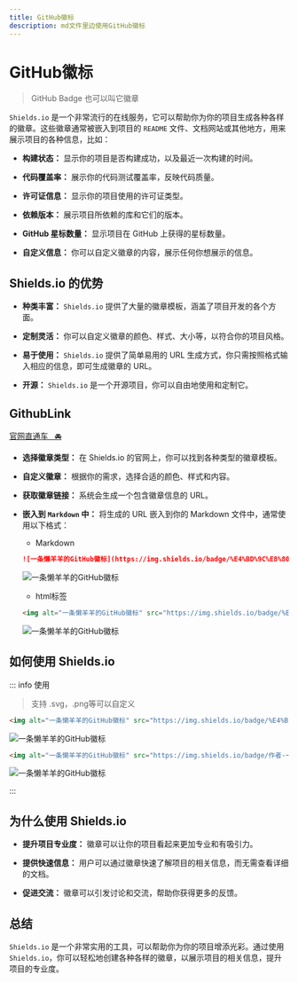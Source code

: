 ```yaml
---
title: GitHub徽标
description: md文件里边使用GitHub徽标
---
```


# GitHub徽标

> GitHub Badge 也可以叫它徽章

`Shields.io` 是一个非常流行的在线服务，它可以帮助你为你的项目生成各种各样的徽章。这些徽章通常被嵌入到项目的 `README` 文件、文档网站或其他地方，用来展示项目的各种信息，比如：

* **构建状态：** 显示你的项目是否构建成功，以及最近一次构建的时间。

* **代码覆盖率：** 展示你的代码测试覆盖率，反映代码质量。

* **许可证信息：** 显示你的项目使用的许可证类型。

* **依赖版本：** 展示项目所依赖的库和它们的版本。

* **GitHub 星标数量：** 显示项目在 GitHub 上获得的星标数量。

* **自定义信息：** 你可以自定义徽章的内容，展示任何你想展示的信息。

## Shields.io 的优势

* **种类丰富：** `Shields.io` 提供了大量的徽章模板，涵盖了项目开发的各个方面。

* **定制灵活：** 你可以自定义徽章的颜色、样式、大小等，以符合你的项目风格。

* **易于使用：** `Shields.io` 提供了简单易用的 URL 生成方式，你只需按照格式输入相应的信息，即可生成徽章的 URL。

* **开源：** `Shields.io` 是一个开源项目，你可以自由地使用和定制它。

## GithubLink

[官网直通车&nbsp;&nbsp;&nbsp;🚘](https://shields.io)

* **选择徽章类型：** 在 Shields.io 的官网上，你可以找到各种类型的徽章模板。

* **自定义徽章：** 根据你的需求，选择合适的颜色、样式和内容。

* **获取徽章链接：** 系统会生成一个包含徽章信息的 URL。

* **嵌入到 `Markdown` 中：** 将生成的 URL 嵌入到你的 Markdown 文件中，通常使用以下格式：
    - Markdown

    ```md
    ![一条懒羊羊的GitHub徽标](https://img.shields.io/badge/%E4%BD%9C%E8%80%85-%E4%B8%80%E6%9D%A1%E6%87%92%E7%BE%8A%E7%BE%8A-%233366ff)
    ```

    ![一条懒羊羊的GitHub徽标](https://img.shields.io/badge/%E4%BD%9C%E8%80%85-%E4%B8%80%E6%9D%A1%E6%87%92%E7%BE%8A%E7%BE%8A-%233366ff)

    - html标签

    ```md
    <img alt="一条懒羊羊的GitHub徽标" src="https://img.shields.io/badge/%E4%BD%9C%E8%80%85-%E4%B8%80%E6%9D%A1%E6%87%92%E7%BE%8A%E7%BE%8A-%233366ff">
    ```

    <img alt="一条懒羊羊的GitHub徽标" src="https://img.shields.io/badge/%E4%BD%9C%E8%80%85-%E4%B8%80%E6%9D%A1%E6%87%92%E7%BE%8A%E7%BE%8A-%233366ff">

## 如何使用 Shields.io

::: info 使用

> 支持 .svg，.png等可以自定义

```md
<img alt="一条懒羊羊的GitHub徽标" src="https://img.shields.io/badge/%E4%BD%9C%E8%80%85-%E4%B8%80%E6%9D%A1%E6%87%92%E7%BE%8A%E7%BE%8A-%233366ff">
```

<img alt="一条懒羊羊的GitHub徽标" src="https://img.shields.io/badge/%E4%BD%9C%E8%80%85-%E4%B8%80%E6%9D%A1%E6%87%92%E7%BE%8A%E7%BE%8A-%233366ff">

```html
<img alt="一条懒羊羊的GitHub徽标" src="https://img.shields.io/badge/作者-一条懒羊羊-red.svg">
```
<img alt="一条懒羊羊的GitHub徽标" src="https://img.shields.io/badge/作者-一条懒羊羊-red.svg">

:::

## 为什么使用 Shields.io

* **提升项目专业度：** 徽章可以让你的项目看起来更加专业和有吸引力。

* **提供快速信息：** 用户可以通过徽章快速了解项目的相关信息，而无需查看详细的文档。

* **促进交流：** 徽章可以引发讨论和交流，帮助你获得更多的反馈。

## 总结

`Shields.io` 是一个非常实用的工具，可以帮助你为你的项目增添光彩。通过使用 `Shields.io`，你可以轻松地创建各种各样的徽章，以展示项目的相关信息，提升项目的专业度。

